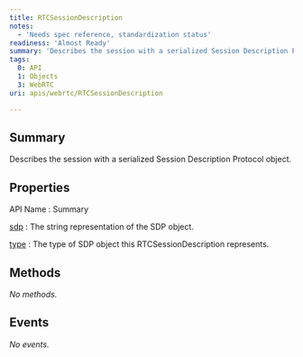 ```yaml
---
title: RTCSessionDescription
notes:
  - 'Needs spec reference, standardization status'
readiness: 'Almost Ready'
summary: 'Describes the session with a serialized Session Description Protocol object.'
tags:
  0: API
  1: Objects
  3: WebRTC
uri: apis/webrtc/RTCSessionDescription

---
```

## <span>Summary</span>

Describes the session with a serialized Session Description Protocol object.

## <span>Properties</span>

API Name
:   Summary

[sdp](/apis/webrtc/RTCSessionDescription/sdp)
:   The string representation of the SDP object.

[type](/apis/webrtc/RTCSessionDescription/type)
:   The type of SDP object this RTCSessionDescription represents.

## <span>Methods</span>

*No methods.*

## <span>Events</span>

*No events.*